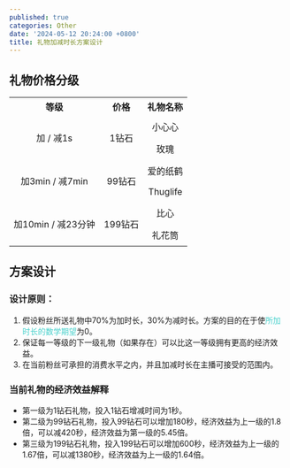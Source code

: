 ```yaml
---
published: true
categories: Other
date: '2024-05-12 20:24:00 +0800'
title: 礼物加减时长方案设计
---
```


## 礼物价格分级
<style>
table {
  width: 100%; 
  text-align: center; 
}
td {
  padding: 8px; 
}
</style>

<table>
  <tr>
    <th style="text-align: center">等级</th>
    <th style="text-align: center">价格</th>
    <th style="text-align: center">礼物名称</th>
  </tr>
  <tr>
    <td rowspan="2">加 / 减1s</td>
    <td rowspan="2">1钻石</td>
    <td>小心心</td>
  </tr>
  <tr>
    <td>玫瑰</td>
  </tr>
    <tr>
    <td rowspan="2">加3min / 减7min</td>
    <td rowspan="2">99钻石</td>
    <td>爱的纸鹤</td>
  </tr>
  <tr>
    <td>Thuglife</td>
  </tr>
    <tr>
    <td rowspan="2">加10min / 减23分钟</td>
    <td rowspan="2">199钻石</td>
    <td>比心</td>
  </tr>
  <tr>
    <td>礼花筒</td>
  </tr>
</table>

## 方案设计
### 设计原则：
1. 假设粉丝所送礼物中70%为加时长，30%为减时长。方案的目的在于使<span style="color: MediumTurquoise;">所加时长的数学期望</span>为0。
2. 保证每一等级的下一级礼物（如果存在）可以比这一等级拥有更高的经济效益。
3. 在当前粉丝可承担的消费水平之内，并且加减时长在主播可接受的范围内。

### 当前礼物的经济效益解释
- 第一级为1钻石礼物，投入1钻石增减时间为1秒。
- 第二级为99钻石礼物，投入99钻石可以增加180秒，经济效益为上一级的1.8倍，可以减420秒，经济效益为第一级的5.45倍。
- 第三级为199钻石礼物，投入199钻石可以增加600秒，经济效益为上一级的1.67倍，可以减1380秒，经济效益为上一级的1.64倍。

